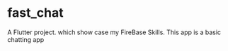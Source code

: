 # fast_chat
A  Flutter project.
which show case my FireBase Skills.
This app is a basic chatting app


